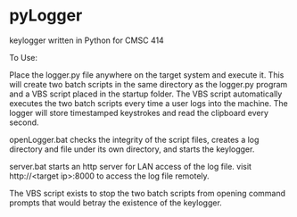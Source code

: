 # pyLogger
keylogger written in Python for CMSC 414

To Use:

Place the logger.py file anywhere on the target system and execute it. This will create two batch scripts in the same directory as the logger.py program and a VBS script placed in the startup folder. The VBS script automatically executes the two batch scripts every time a user logs into the machine. The logger will store timestamped keystrokes and read the clipboard every second.

openLogger.bat checks the integrity of the script files, creates a log directory and file under its own directory, and starts the keylogger.

server.bat starts an http server for LAN access of the log file. visit http://\<target ip\>:8000 to access the log file remotely.
  
The VBS script exists to stop the two batch scripts from opening command prompts that would betray the existence of the keylogger.
